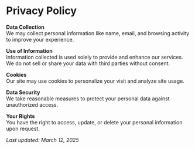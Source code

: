 # Privacy Policy

**Data Collection**  
We may collect personal information like name, email, and browsing activity to improve your experience.

**Use of Information**  
Information collected is used solely to provide and enhance our services. We do not sell or share your data with third parties without consent.

**Cookies**  
Our site may use cookies to personalize your visit and analyze site usage.

**Data Security**  
We take reasonable measures to protect your personal data against unauthorized access.

**Your Rights**  
You have the right to access, update, or delete your personal information upon request.

_Last updated: March 12, 2025_
